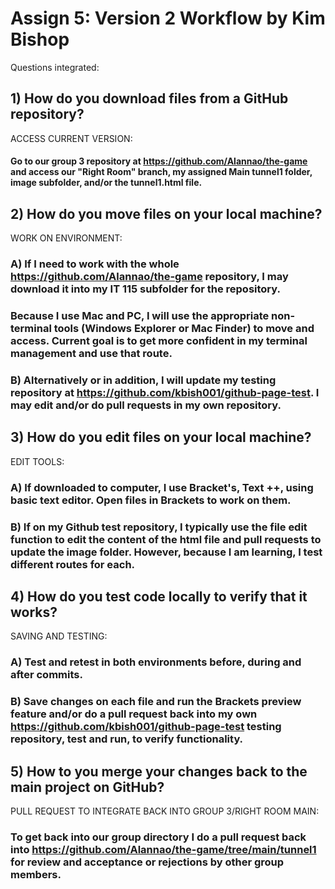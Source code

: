 # Assign 5: Version 2  Workflow by Kim Bishop
Questions integrated:

## 1)  How do you download files from a GitHub repository? 
ACCESS CURRENT VERSION:

#### Go to our group 3 repository at https://github.com/Alannao/the-game and access our "Right Room" branch, my assigned Main tunnel1 folder, image subfolder, and/or the tunnel1.html file. 

## 2) How do you move files on your local machine?
WORK ON ENVIRONMENT: 

### A) If I need to work with the whole https://github.com/Alannao/the-game repository, I may download it into my IT 115 subfolder for the repository.  
### Because I use Mac and PC, I will use the appropriate non-terminal tools (Windows Explorer or Mac Finder) to move and access.  Current goal is to get more confident in my terminal management and use that route.  

### B) Alternatively or in addition, I will update my testing repository at https://github.com/kbish001/github-page-test.  I may edit and/or do pull requests in my own repository.  

##  3) How do you edit files on your local machine?
EDIT TOOLS: 

### A) If downloaded to computer, I use Bracket's, Text ++, using basic text editor.  Open files in Brackets to work on them.  

### B) If on my Github test repository, I typically use the file edit function to edit the content of the html file and pull requests to update the image folder. However, because I am learning, I test different routes for each. 

## 4) How do you test code locally to verify that it works?
SAVING AND TESTING: 

### A)  Test and retest in both environments before, during and after commits. 
### B)  Save changes on each file and run the Brackets preview feature and/or do a pull request back into my own https://github.com/kbish001/github-page-test testing repository, test and run, to verify functionality.


## 5) How to you merge your changes back to the main project on GitHub?
PULL REQUEST TO INTEGRATE BACK INTO GROUP 3/RIGHT ROOM MAIN:
### To get back into our group directory I do a pull request back into https://github.com/Alannao/the-game/tree/main/tunnel1 for review and acceptance or rejections by other group members. 
